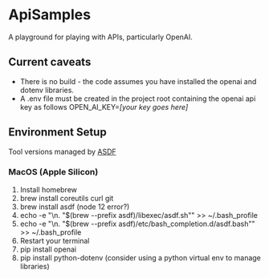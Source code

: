 # ApiSamples
A playground for playing with APIs, particularly OpenAI.

## Current caveats
* There is no build - the code assumes you have installed the openai and dotenv libraries.
* A .env file must be created in the project root containing the openai api key as follows
    OPEN_AI_KEY=_[your key goes here]_

## Environment Setup
Tool versions managed by [ASDF](www.asdf-vm.com)
### MacOS (Apple Silicon)
1. Install homebrew
2. brew install coreutils curl git
3. brew install asdf  (node 12 error?)
4. echo -e "\n. \"$(brew --prefix asdf)/libexec/asdf.sh\"" >> ~/.bash_profile
5. echo -e "\n. \"$(brew --prefix asdf)/etc/bash_completion.d/asdf.bash\"" >> ~/.bash_profile
6. Restart your terminal
7. pip install openai
8. pip install python-dotenv (consider using a python virtual env to manage libraries)

